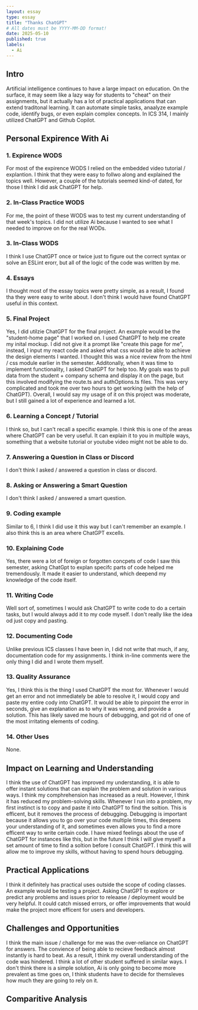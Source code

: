 ```yaml
---
layout: essay
type: essay
title: "Thanks ChatGPT"
# All dates must be YYYY-MM-DD format!
date: 2025-05-10
published: true
labels:
  - Ai
---
```


<!-- <img width="200px" class="rounded float-start pe-4" src="../img/difficulty/degree_difficulty.jpg"> -->

## Intro 

Artificial intelligence continues to have a large impact on education. On the surface, it may seem like a lazy way for students to "cheat" on their assignments, but it actually has a lot of practical applications that can extend traditonal learning. It can automate simple tasks, anaalyze example code, identify bugs, or even explain complex concepts. In ICS 314, I mainly utilized ChatGPT and Github Copilot. 

## Personal Expirence With Ai

### 1. Expirence WODS

For most of the expirence WODS I relied on the embedded video tutorial / explantion. I think that they were easy to follwo along and explained the topics well. However, a couple of the tutorials seemed kind-of dated, for those I think I did ask ChatGPT for help.

### 2. In-Class Practice WODS

For me, the point of these WODS was to test my current understanding of that week's topics. I did not utilize Ai because I wanted to see what I needed to improve on for the real WODs.

### 3. In-Class WODS

I think I use ChatGPT once or twice just to figure out the correct syntax or solve an ESLint erorr, but all of the logic of the code was written by me. 

### 4. Essays

I thought most of the essay topics were pretty simple, as a result, I found tha they were easy to write about. I don't think I would have found ChatGPT useful in this context.

### 5. Final Project 

Yes, I did utilzie ChatGPT for the final project. An example would be the "student-home page" that I worked on. I used ChatGPT to help me create my inital mockup. I did not give it a prompt like "create this page for me", instead, I input my react code and asked what css would be able to achieve the design elements I wanted. I thought this was a nice review from the html / css module earlier in the semester. Additonally, when it was time to implement functionality, I asked ChatGPT for help too. My goals was to pull data from the student + company schema and display it on the page, but this involved modifying the route.ts and authOptions.ts files. This was very complicated and took me over two hours to get working (with the help of ChatGPT). Overall, I would say my usage of it on this project was moderate, but I still gained a lot of experience and learned a lot. 

### 6. Learning a Concept / Tutorial 

I think so, but I can't recall a specific example. I think this is one of the areas where ChatGPT can be very useful. It can explain it to you in multiple ways, something that a website tutorial or youtube video might not be able to do. 

### 7. Answering a Question in Class or Discord

I don't think I asked / answered a question in class or discord.

### 8. Asking or Answering a Smart Question 

I don't think I asked / answered a smart question.

### 9. Coding example 

Similar to 6, I think I did use it this way but I can't remember an example. I also think this is an area where ChatGPT excells. 

### 10. Explaining Code

Yes, there were a lot of foreign or forgotten concpets of code I saw this semester, asking ChatGpt to explan specifc parts of code helped me tremendously. It made it easier to understand, which deepend my knowledge of the code itself.

### 11. Writing Code

Well sort of, sometimes I would ask ChatGPT to write code to do a certain tasks, but I would always add it to my code myself. I don't really like the idea od just copy and pasting.

### 12. Documenting Code 

Unlike previous ICS classes I have been in, I did not write that much, if any, documentation code for my assignments. I think in-line comments were the only thing I did and I wrote them myself.

### 13. Quality Assurance 

Yes, I think this is the thing I used ChatGPT the most for. Whenever I would get an error and not immediately be able to resolve it, I would copy and paste my entire cody into ChatGPT. It would be able to pinpoint the error in seconds, give an explanation as to why it was wrong, and  provide a solution. This has likely saved me hours of debugging, and got rid of one of the most irritating elements of coding. 

### 14. Other Uses

None.

## Impact on Learning and Understanding 

I think the use of ChatGPT has improved my understanding, it is able to offer instant solutions that can explain the problem and solution in various ways. I think my comphrehension has increased as a reult. However, I think it has reduced my problem-solving skills. Whenever I run into a problem, my first instinct is to copy and paste it into ChatGPT to find the soltion. This is efficent, but it removes the process of debugging. Debugging is important because it allows you to go over your code multiple times, this deepens your understanding of it, and sometimes even allows you to find a more efficent way to write certain code. I have mixed feelings about the use of ChatGPT for instances like this, but in the future I think I will give myself a set amount of time to find a soltion before I consult ChatGPT. I think this will allow me to improve my skills, without having to spend hours debugging.

## Practical Applications 

I think it definitely has practical uses outside the scope of coding classes. An example would be testing a project. Asking ChatGPT to explore or predict any problems and issues prior to releaase / deployment would be very helpful. It could catch missed errors, or offer improvements that would make the project more efficent for users and developers. 

## Challenges and Opportunities 

I think the main issue / challenge for me was the over-reliance on ChatGPT for answers. The convience of being able to recieve feedback almost instantly is hard to beat. As a result, I think my overall understanding of the code was hindered. I think a lot of other student suffered in similar ways. I don't think there is a simple solution, Ai is only going to become more prevalent as time goes on, I think students have to decide for themsleves how much they are going to rely on it. 

## Comparitive Analysis 



